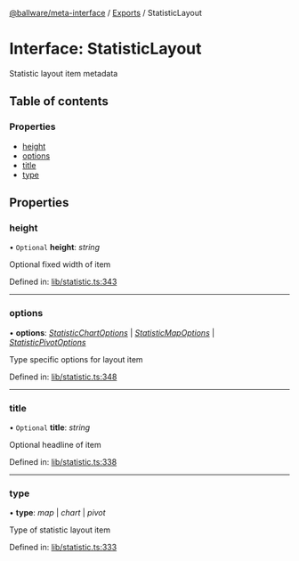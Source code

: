 [@ballware/meta-interface](../README.md) / [Exports](../modules.md) / StatisticLayout

# Interface: StatisticLayout

Statistic layout item metadata

## Table of contents

### Properties

- [height](statisticlayout.md#height)
- [options](statisticlayout.md#options)
- [title](statisticlayout.md#title)
- [type](statisticlayout.md#type)

## Properties

### height

• `Optional` **height**: *string*

Optional fixed width of item

Defined in: [lib/statistic.ts:343](https://github.com/ballware/ballware-client/blob/69c8328/libs/meta-interface/src/lib/statistic.ts#L343)

___

### options

• **options**: [*StatisticChartOptions*](statisticchartoptions.md) \| [*StatisticMapOptions*](statisticmapoptions.md) \| [*StatisticPivotOptions*](statisticpivotoptions.md)

Type specific options for layout item

Defined in: [lib/statistic.ts:348](https://github.com/ballware/ballware-client/blob/69c8328/libs/meta-interface/src/lib/statistic.ts#L348)

___

### title

• `Optional` **title**: *string*

Optional headline of item

Defined in: [lib/statistic.ts:338](https://github.com/ballware/ballware-client/blob/69c8328/libs/meta-interface/src/lib/statistic.ts#L338)

___

### type

• **type**: *map* \| *chart* \| *pivot*

Type of statistic layout item

Defined in: [lib/statistic.ts:333](https://github.com/ballware/ballware-client/blob/69c8328/libs/meta-interface/src/lib/statistic.ts#L333)
